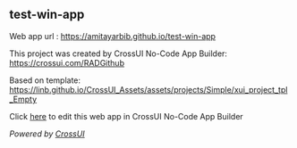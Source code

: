 ## test-win-app
Web app url : https://amitayarbib.github.io/test-win-app

This project was created by CrossUI No-Code App Builder: https://crossui.com/RADGithub

Based on template: https://linb.github.io/CrossUI_Assets/assets/projects/Simple/xui_project_tpl_Empty

Click [here](https://crossui.com/RADGithub/#!from=github&owner=amitayarbib&repo=test-win-app) to edit this web app in CrossUI No-Code App Builder

<i>Powered by [CrossUI](https://crossui.com)</i>
